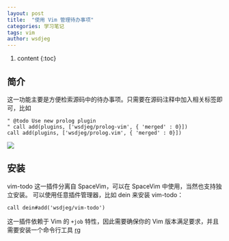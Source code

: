 ```yaml
---
layout: post
title:  "使用 Vim 管理待办事项"
categories: 学习笔记
tags: vim
author: wsdjeg
---
```


1. content
{:toc}

## 简介

这一功能主要是方便检索源码中的待办事项。只需要在源码注释中加入相关标签即可，比如

```vim
" @todo Use new prolog plugin
" call add(plugins, ['wsdjeg/prolog-vim', { 'merged' : 0}])
call add(plugins, ['wsdjeg/prolog.vim', { 'merged' : 0}])
```

![](https://user-images.githubusercontent.com/13142418/61044482-5342e800-a40b-11e9-9d6c-88cc20b06095.png)

## 安装

vim-todo 这一插件分离自 SpaceVim，可以在 SpaceVim 中使用，当然也支持独立安装。
可以使用任意插件管理器，比如 dein 来安装 vim-todo：

```vim
call dein#add('wsdjeg/vim-todo')
```

这一插件依赖于 Vim 的 `+job` 特性，因此需要确保你的 Vim 版本满足要求，并且需要安装一个命令行工具 [rg](https://github.com/jremmen/vim-ripgrep)
